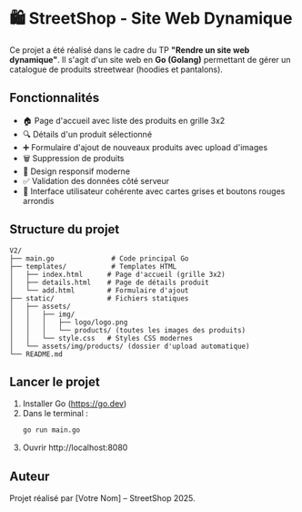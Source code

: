 # 🛍️ StreetShop - Site Web Dynamique

Ce projet a été réalisé dans le cadre du TP **"Rendre un site web dynamique"**.
Il s'agit d'un site web en **Go (Golang)** permettant de gérer un catalogue de produits streetwear (hoodies et pantalons).

## Fonctionnalités
- 🏠 Page d'accueil avec liste des produits en grille 3x2
- 🔍 Détails d'un produit sélectionné
- ➕ Formulaire d'ajout de nouveaux produits avec upload d'images
- 🗑️ Suppression de produits
- 📱 Design responsif moderne
- ✅ Validation des données côté serveur
- 🎨 Interface utilisateur cohérente avec cartes grises et boutons rouges arrondis

## Structure du projet
```
V2/
├── main.go              # Code principal Go
├── templates/           # Templates HTML
│   ├── index.html      # Page d'accueil (grille 3x2)
│   ├── details.html    # Page de détails produit
│   └── add.html        # Formulaire d'ajout
├── static/             # Fichiers statiques
│   ├── assets/
│   │   ├── img/
│   │   │   ├── logo/logo.png
│   │   │   └── products/ (toutes les images des produits)
│   │   └── style.css   # Styles CSS modernes
│   └── assets/img/products/ (dossier d'upload automatique)
└── README.md
```

## Lancer le projet
1. Installer Go (https://go.dev)
2. Dans le terminal :
   ```bash
   go run main.go
   ```
3. Ouvrir http://localhost:8080

## Auteur
Projet réalisé par [Votre Nom] – StreetShop 2025.